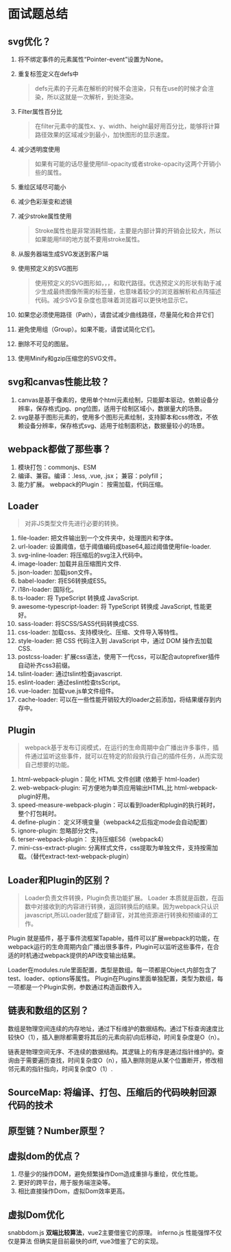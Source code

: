 # 面试题总结

## svg优化？
1. 将不绑定事件的元素属性“Pointer-event”设置为None。
2. 重复标签定义在defs中
   > defs元素的子元素在解析的时候不会渲染，只有在use的时候才会渲染，所以这就是一次解析，到处渲染。
3. Filter属性百分比
   > 在filter元素中的属性x、y、width、height最好用百分比，能够将计算路径效果的区域减少到最小，加快图形的显示速度。
4. 减少透明度使用
   > 如果有可能的话尽量使用fill-opacity或者stroke-opacity这两个开销小些的属性。
5. 重绘区域尽可能小
6. 减少色彩渐变和滤镜
7. 减少stroke属性使用
   > Stroke属性也是非常消耗性能，主要是内部计算的开销会比较大，所以如果能用fill的地方就不要用stroke属性。
8. 从服务器端生成SVG发送到客户端
9. 使用预定义的SVG图形
    >使用预定义的SVG图形如<rect>，<circle>，<ellipse>，<line>和<polygon>取代路径。优选预定义的形状有助于减少生成最终图像所需的标签量，也意味着较少的浏览器解析和点阵描述代码。减少SVG复杂度也意味着浏览器可以更快地显示它。
    
10. 如果您必须使用路径（Path），请尝试减少曲线路径，尽量简化和合并它们
11. 避免使用组（Group）。如果不能，请尝试简化它们。
12. 删除不可见的图层。
13. 使用Minify和gzip压缩您的SVG文件。

## svg和canvas性能比较？
1. canvas是基于像素的，使用单个html元素绘制，只能脚本驱动，依赖设备分辨率，保存格式jpg、png位图，适用于绘制区域小，数据量大的场景。
2. svg是基于图形元素的，使用多个图形元素绘制，支持脚本和css修改，不依赖设备分辨率，保存格式svg、适用于绘制面积达，数据量较小的场景。

## webpack都做了那些事？
1. 模块打包：commonjs、ESM
2. 编译、兼容。编译：.less, .vue, .jsx； 兼容：polyfill；
3. 能力扩展。 webpack的Plugin： 按需加载，代码压缩。

## Loader
> 对非JS类型文件先进行必要的转换。
1. file-loader: 把文件输出到一个文件夹中，处理图片和字体。
2. url-loader: 设置阈值，低于阈值编码成base64,超过阈值使用file-loader.
3. svg-inline-loader: 将压缩后的svg注入代码中。
4. image-loader: 加载并且压缩图片文件.
5. json-loader: 加载json文件。
6. babel-loader: 将ES6转换成ES5。
7. i18n-loader: 国际化。
8. ts-loader: 将 TypeScript 转换成 JavaScript.
9. awesome-typescript-loader: 将 TypeScript 转换成 JavaScript, 性能更好。
10. sass-loader: 将SCSS/SASS代码转换成CSS.
11. css-loader: 加载css、支持模块化、压缩、文件导入等特性。
12. style-loader: 把 CSS 代码注入到 JavaScript 中，通过 DOM 操作去加载 CSS.
13. postcss-loader: 扩展css语法，使用下一代css，可以配合autoprefixer插件自动补齐css3前缀。
14. tslint-loader: 通过tslint检查javascript.
15. eslint-loader: 通过eslint检查tsScript。
16. vue-loader: 加载vue.js单文件组件。
17. cache-loader: 可以在一些性能开销较大的loader之前添加，将结果缓存到内存中。

## Plugin
> webpack基于发布订阅模式，在运行的生命周期中会广播出许多事件，插件通过监听这些事件，就可以在特定的阶段执行自己的插件任务，从而实现自己想要的功能。
1. html-webpack-plugin：简化 HTML 文件创建 (依赖于 html-loader)
2. web-webpack-plugin: 可方便地为单页应用输出HTML,比 html-webpack-plugin好用。
3. speed-measure-webpack-plugin：可以看到loader和plugin的执行耗时，整个打包耗时。
4. define-plugin： 定义环境变量（webpack4之后指定mode会自动配置）
5. ignore-plugin: 忽略部分文件。
6. terser-webpack-plugin： 支持压缩ES6（webpack4）
7. mini-css-extract-plugin: 分离样式文件，css提取为单独文件，支持按需加载。（替代extract-text-webpack-plugin）

## Loader和Plugin的区别？
> Loader负责文件转换，Plugin负责功能扩展。
 Loader 本质就是函数，在函数中对接收到的内容进行转换，返回转换后的结果。因为webpack只认识javascript,所以Loader就成了翻译官，对其他资源进行转换和预编译的工作。

 Plugin 就是插件，基于事件流框架Tapable，插件可以扩展webpack的功能，在webpack运行的生命周期内会广播出很多事件，Plugin可以监听这些事件，在合适的时机通过webpack提供的API改变输出结果。

 Loader在modules.rule里面配置，类型是数组。每一项都是Object,内部包含了test、loader、options等属性。
 Plugin在Plugins里面单独配置，类型为数组，每一项都是一个Plugin实例，参数通过构造函数传入。

## 链表和数组的区别？
数组是物理空间连续的内存地址，通过下标维护的数据结构。通过下标查询速度比较快O（1），插入删除都需要将其后的元素向前\向后移动，时间复杂度是O（n）。

链表是物理空间无序、不连续的数据结构。其逻辑上的有序是通过指针维护的。查询由于需要遍历查找，时间复杂度O（n），插入删除则是从某个位置断开，修改相邻元素的指针指向，时间复杂度O（1）.

## SourceMap: 将编译、打包、压缩后的代码映射回源代码的技术
## 原型链？Number原型？

## 虚拟dom的优点？
1. 尽量少的操作DOM，避免频繁操作Dom造成重排与重绘，优化性能。
2. 更好的跨平台，用于服务端渲染等。
3. 相比直接操作Dom，虚拟Dom效率更高。

## 虚拟Dom优化
snabbdom.js **双端比较算法**，vue2主要借鉴它的原理。
inferno.js 性能强悍不仅仅是算法 但确实是目前最快的diff, vue3借鉴了它的实现。

